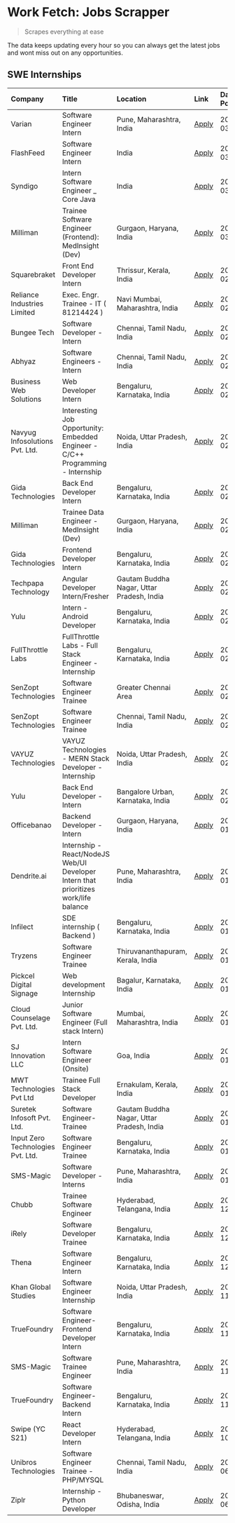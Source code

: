 # Work Fetch: Jobs Scrapper
> Scrapes everything at ease

The data keeps updating every hour so you can always get the latest jobs and wont miss out on any opportunities.

## SWE Internships
<!--START_SECTION:workfetch-->
| Company                           | Title                                                                                | Location                                  | Link                                                                                                                                                                                                                                                                                                             | Date Posted   |
|:----------------------------------|:-------------------------------------------------------------------------------------|:------------------------------------------|:-----------------------------------------------------------------------------------------------------------------------------------------------------------------------------------------------------------------------------------------------------------------------------------------------------------------|:--------------|
| Varian                            | Software Engineer Intern                                                             | Pune, Maharashtra, India                  | [Apply](https://in.linkedin.com/jobs/view/software-engineer-intern-at-varian-3845773362?refId=CBn0794UYOFTs5NQHc5PeQ%3D%3D&trackingId=CLjOkcxkEYeuspTcjUnaxQ%3D%3D&position=18&pageNum=0&trk=public_jobs_jserp-result_search-card)                                                                               | 2024-03-04    |
| FlashFeed                         | Software Engineer Intern                                                             | India                                     | [Apply](https://in.linkedin.com/jobs/view/software-engineer-intern-at-flashfeed-3842083105?refId=ZJQd9C%2F3t2F%2BESakyun5fA%3D%3D&trackingId=trrV%2F2RHnrFe92BkfrNklA%3D%3D&position=23&pageNum=1&trk=public_jobs_jserp-result_search-card)                                                                      | 2024-03-04    |
| Syndigo                           | Intern Software Engineer _ Core Java                                                 | India                                     | [Apply](https://in.linkedin.com/jobs/view/intern-software-engineer-core-java-at-syndigo-3846097619?refId=ZJQd9C%2F3t2F%2BESakyun5fA%3D%3D&trackingId=a5BC%2BqORcpAFuQ%2FQCA%2Blwg%3D%3D&position=25&pageNum=1&trk=public_jobs_jserp-result_search-card)                                                          | 2024-03-04    |
| Milliman                          | Trainee Software Engineer (Frontend): MedInsight (Dev)                               | Gurgaon, Haryana, India                   | [Apply](https://in.linkedin.com/jobs/view/trainee-software-engineer-frontend-medinsight-dev-at-milliman-3792874280?refId=CBn0794UYOFTs5NQHc5PeQ%3D%3D&trackingId=Q%2FcDUrnLkH%2BLzwoRvj8UJg%3D%3D&position=3&pageNum=0&trk=public_jobs_jserp-result_search-card)                                                 | 2024-03-01    |
| Squarebraket                      | Front End Developer Intern                                                           | Thrissur, Kerala, India                   | [Apply](https://in.linkedin.com/jobs/view/front-end-developer-intern-at-squarebraket-3838541191?refId=CBn0794UYOFTs5NQHc5PeQ%3D%3D&trackingId=gTyLYgDekg2bleUs40OP7Q%3D%3D&position=14&pageNum=0&trk=public_jobs_jserp-result_search-card)                                                                       | 2024-02-29    |
| Reliance Industries Limited       | Exec. Engr. Trainee - IT ( 81214424 )                                                | Navi Mumbai, Maharashtra, India           | [Apply](https://in.linkedin.com/jobs/view/exec-engr-trainee-it-81214424-at-reliance-industries-limited-3842850941?refId=OyxaZNVi0K66GLNJNusWpg%3D%3D&trackingId=KREWBwPAqEgARp%2Bf4GoZhg%3D%3D&position=16&pageNum=2&trk=public_jobs_jserp-result_search-card)                                                   | 2024-02-29    |
| Bungee Tech                       | Software Developer - Intern                                                          | Chennai, Tamil Nadu, India                | [Apply](https://in.linkedin.com/jobs/view/software-developer-intern-at-bungee-tech-3842220746?refId=OyxaZNVi0K66GLNJNusWpg%3D%3D&trackingId=MapLdMGYjlZValHi4Zyh4A%3D%3D&position=8&pageNum=2&trk=public_jobs_jserp-result_search-card)                                                                          | 2024-02-28    |
| Abhyaz                            | Software Engineers - Intern                                                          | Chennai, Tamil Nadu, India                | [Apply](https://in.linkedin.com/jobs/view/software-engineers-intern-at-abhyaz-3842331306?refId=OyxaZNVi0K66GLNJNusWpg%3D%3D&trackingId=REASCgfs0qVDaOFV%2FJLeCQ%3D%3D&position=23&pageNum=2&trk=public_jobs_jserp-result_search-card)                                                                            | 2024-02-28    |
| Business Web Solutions            | Web Developer Intern                                                                 | Bengaluru, Karnataka, India               | [Apply](https://in.linkedin.com/jobs/view/web-developer-intern-at-business-web-solutions-3839906144?refId=CBn0794UYOFTs5NQHc5PeQ%3D%3D&trackingId=L6pQn6KvuB4%2FYTa6JmCw2w%3D%3D&position=17&pageNum=0&trk=public_jobs_jserp-result_search-card)                                                                 | 2024-02-26    |
| Navyug Infosolutions Pvt. Ltd.    | Interesting Job Opportunity: Embedded Engineer - C/C++ Programming - Internship      | Noida, Uttar Pradesh, India               | [Apply](https://in.linkedin.com/jobs/view/interesting-job-opportunity-embedded-engineer-c-c%2B%2B-programming-internship-at-navyug-infosolutions-pvt-ltd-3833888454?refId=OyxaZNVi0K66GLNJNusWpg%3D%3D&trackingId=mfXIl9S%2BhnhRkdvYI9WWDA%3D%3D&position=20&pageNum=2&trk=public_jobs_jserp-result_search-card) | 2024-02-24    |
| Gida Technologies                 | Back End Developer Intern                                                            | Bengaluru, Karnataka, India               | [Apply](https://in.linkedin.com/jobs/view/back-end-developer-intern-at-gida-technologies-3836849295?refId=OyxaZNVi0K66GLNJNusWpg%3D%3D&trackingId=Y8r8uUgG5XuIjZYdiEEjYw%3D%3D&position=6&pageNum=2&trk=public_jobs_jserp-result_search-card)                                                                    | 2024-02-23    |
| Milliman                          | Trainee Data Engineer - MedInsight (Dev)                                             | Gurgaon, Haryana, India                   | [Apply](https://in.linkedin.com/jobs/view/trainee-data-engineer-medinsight-dev-at-milliman-3789275187?refId=OyxaZNVi0K66GLNJNusWpg%3D%3D&trackingId=JW8vlxg%2FUsM7RbzlJTVivw%3D%3D&position=24&pageNum=2&trk=public_jobs_jserp-result_search-card)                                                               | 2024-02-23    |
| Gida Technologies                 | Frontend Developer Intern                                                            | Bengaluru, Karnataka, India               | [Apply](https://in.linkedin.com/jobs/view/frontend-developer-intern-at-gida-technologies-3836040945?refId=CBn0794UYOFTs5NQHc5PeQ%3D%3D&trackingId=xsatZ6Tp94sh8n9P7GLTyA%3D%3D&position=16&pageNum=0&trk=public_jobs_jserp-result_search-card)                                                                   | 2024-02-21    |
| Techpapa Technology               | Angular Developer Intern/Fresher                                                     | Gautam Buddha Nagar, Uttar Pradesh, India | [Apply](https://in.linkedin.com/jobs/view/angular-developer-intern-fresher-at-techpapa-technology-3834305862?refId=OyxaZNVi0K66GLNJNusWpg%3D%3D&trackingId=TkhtuMlWf8oy0yoTXgolwQ%3D%3D&position=7&pageNum=2&trk=public_jobs_jserp-result_search-card)                                                           | 2024-02-20    |
| Yulu                              | Intern - Android Developer                                                           | Bengaluru, Karnataka, India               | [Apply](https://in.linkedin.com/jobs/view/intern-android-developer-at-yulu-3834459982?refId=OyxaZNVi0K66GLNJNusWpg%3D%3D&trackingId=aY4guggLJAaf%2Bl%2BoE6Hr8A%3D%3D&position=4&pageNum=2&trk=public_jobs_jserp-result_search-card)                                                                              | 2024-02-19    |
| FullThrottle Labs                 | FullThrottle Labs - Full Stack Engineer - Internship                                 | Bengaluru, Karnataka, India               | [Apply](https://in.linkedin.com/jobs/view/fullthrottle-labs-full-stack-engineer-internship-at-fullthrottle-labs-3829636016?refId=OyxaZNVi0K66GLNJNusWpg%3D%3D&trackingId=FFPjN0a1FCzoUnq3nZmoSw%3D%3D&position=5&pageNum=2&trk=public_jobs_jserp-result_search-card)                                             | 2024-02-17    |
| SenZopt Technologies              | Software Engineer Trainee                                                            | Greater Chennai Area                      | [Apply](https://in.linkedin.com/jobs/view/software-engineer-trainee-at-senzopt-technologies-3827688781?refId=ZJQd9C%2F3t2F%2BESakyun5fA%3D%3D&trackingId=LCUaAlELRdgTZQ8POvCvsg%3D%3D&position=11&pageNum=1&trk=public_jobs_jserp-result_search-card)                                                            | 2024-02-12    |
| SenZopt Technologies              | Software Engineer Trainee                                                            | Chennai, Tamil Nadu, India                | [Apply](https://in.linkedin.com/jobs/view/software-engineer-trainee-at-senzopt-technologies-3827686880?refId=ZJQd9C%2F3t2F%2BESakyun5fA%3D%3D&trackingId=M45wN%2BKuqdrBJCn8Y6L6Tg%3D%3D&position=24&pageNum=1&trk=public_jobs_jserp-result_search-card)                                                          | 2024-02-12    |
| VAYUZ Technologies                | VAYUZ Technologies - MERN Stack Developer - Internship                               | Noida, Uttar Pradesh, India               | [Apply](https://in.linkedin.com/jobs/view/vayuz-technologies-mern-stack-developer-internship-at-vayuz-technologies-3822619356?refId=OyxaZNVi0K66GLNJNusWpg%3D%3D&trackingId=ac8Dw%2BXQnQPhw2ekn6TcuA%3D%3D&position=9&pageNum=2&trk=public_jobs_jserp-result_search-card)                                        | 2024-02-10    |
| Yulu                              | Back End Developer - Intern                                                          | Bangalore Urban, Karnataka, India         | [Apply](https://in.linkedin.com/jobs/view/back-end-developer-intern-at-yulu-3821682220?refId=CBn0794UYOFTs5NQHc5PeQ%3D%3D&trackingId=zF1d%2FWA%2Bo8mYG0jE1QTFNw%3D%3D&position=7&pageNum=0&trk=public_jobs_jserp-result_search-card)                                                                             | 2024-02-04    |
| Officebanao                       | Backend Developer - Intern                                                           | Gurgaon, Haryana, India                   | [Apply](https://in.linkedin.com/jobs/view/backend-developer-intern-at-officebanao-3814263731?refId=CBn0794UYOFTs5NQHc5PeQ%3D%3D&trackingId=2S3EtY4jho0NvgKhNNA6RA%3D%3D&position=24&pageNum=0&trk=public_jobs_jserp-result_search-card)                                                                          | 2024-01-31    |
| Dendrite.ai                       | Internship - React/NodeJS Web/UI Developer Intern that prioritizes work/life balance | Pune, Maharashtra, India                  | [Apply](https://in.linkedin.com/jobs/view/internship-react-nodejs-web-ui-developer-intern-that-prioritizes-work-life-balance-at-dendrite-ai-3818948068?refId=ZJQd9C%2F3t2F%2BESakyun5fA%3D%3D&trackingId=kQkUP0bbKMFj2BM8tslP8Q%3D%3D&position=9&pageNum=1&trk=public_jobs_jserp-result_search-card)             | 2024-01-31    |
| Infilect                          | SDE internship ( Backend )                                                           | Bengaluru, Karnataka, India               | [Apply](https://in.linkedin.com/jobs/view/sde-internship-backend-at-infilect-3815120558?refId=ZJQd9C%2F3t2F%2BESakyun5fA%3D%3D&trackingId=PLOeq5ju1hq2i87CFiYW5A%3D%3D&position=1&pageNum=1&trk=public_jobs_jserp-result_search-card)                                                                            | 2024-01-25    |
| Tryzens                           | Software Engineer Trainee                                                            | Thiruvananthapuram, Kerala, India         | [Apply](https://in.linkedin.com/jobs/view/software-engineer-trainee-at-tryzens-3809363491?refId=ZJQd9C%2F3t2F%2BESakyun5fA%3D%3D&trackingId=ACGs60SZIp0q8kL%2FsmEgrg%3D%3D&position=14&pageNum=1&trk=public_jobs_jserp-result_search-card)                                                                       | 2024-01-18    |
| Pickcel Digital Signage           | Web development Internship                                                           | Bagalur, Karnataka, India                 | [Apply](https://in.linkedin.com/jobs/view/web-development-internship-at-pickcel-digital-signage-3826062393?refId=OyxaZNVi0K66GLNJNusWpg%3D%3D&trackingId=AW3Z6HJf603T7vUUEA%2BrPg%3D%3D&position=15&pageNum=2&trk=public_jobs_jserp-result_search-card)                                                          | 2024-01-15    |
| Cloud Counselage Pvt. Ltd.        | Junior Software Engineer (Full stack Intern)                                         | Mumbai, Maharashtra, India                | [Apply](https://in.linkedin.com/jobs/view/junior-software-engineer-full-stack-intern-at-cloud-counselage-pvt-ltd-3803132814?refId=ZJQd9C%2F3t2F%2BESakyun5fA%3D%3D&trackingId=3PInClo1dnAsT%2BLOi5I%2FLQ%3D%3D&position=3&pageNum=1&trk=public_jobs_jserp-result_search-card)                                    | 2024-01-11    |
| SJ Innovation LLC                 | Intern Software Engineer (Onsite)                                                    | Goa, India                                | [Apply](https://in.linkedin.com/jobs/view/intern-software-engineer-onsite-at-sj-innovation-llc-3799959011?refId=ZJQd9C%2F3t2F%2BESakyun5fA%3D%3D&trackingId=7l9ngFytY9VUowym6%2BvUsg%3D%3D&position=17&pageNum=1&trk=public_jobs_jserp-result_search-card)                                                       | 2024-01-11    |
| MWT Technologies Pvt Ltd          | Trainee Full Stack Developer                                                         | Ernakulam, Kerala, India                  | [Apply](https://in.linkedin.com/jobs/view/trainee-full-stack-developer-at-mwt-technologies-pvt-ltd-3800921715?refId=CBn0794UYOFTs5NQHc5PeQ%3D%3D&trackingId=orQ8vQoEa9lDmYhdEo9h2w%3D%3D&position=5&pageNum=0&trk=public_jobs_jserp-result_search-card)                                                          | 2024-01-09    |
| Suretek Infosoft Pvt. Ltd.        | Software Engineer-Trainee                                                            | Gautam Buddha Nagar, Uttar Pradesh, India | [Apply](https://in.linkedin.com/jobs/view/software-engineer-trainee-at-suretek-infosoft-pvt-ltd-3800934643?refId=CBn0794UYOFTs5NQHc5PeQ%3D%3D&trackingId=2ZWDNHn6i5QkS%2FmAITJDJA%3D%3D&position=21&pageNum=0&trk=public_jobs_jserp-result_search-card)                                                          | 2024-01-09    |
| Input Zero Technologies Pvt. Ltd. | Software Engineer Trainee                                                            | Bengaluru, Karnataka, India               | [Apply](https://in.linkedin.com/jobs/view/software-engineer-trainee-at-input-zero-technologies-pvt-ltd-3800927643?refId=ZJQd9C%2F3t2F%2BESakyun5fA%3D%3D&trackingId=CzU0%2BSjRdZD%2FX1FDwXWnPQ%3D%3D&position=6&pageNum=1&trk=public_jobs_jserp-result_search-card)                                              | 2024-01-09    |
| SMS-Magic                         | Software Developer -Interns                                                          | Pune, Maharashtra, India                  | [Apply](https://in.linkedin.com/jobs/view/software-developer-interns-at-sms-magic-3799485343?refId=ZJQd9C%2F3t2F%2BESakyun5fA%3D%3D&trackingId=ceI6fHQ4nweHaEe4YDf%2BeQ%3D%3D&position=12&pageNum=1&trk=public_jobs_jserp-result_search-card)                                                                    | 2024-01-05    |
| Chubb                             | Trainee Software Engineer                                                            | Hyderabad, Telangana, India               | [Apply](https://in.linkedin.com/jobs/view/trainee-software-engineer-at-chubb-3811550279?refId=OyxaZNVi0K66GLNJNusWpg%3D%3D&trackingId=F3ucMhWMTQPgbEzY5fanbw%3D%3D&position=25&pageNum=2&trk=public_jobs_jserp-result_search-card)                                                                               | 2023-12-28    |
| iRely                             | Software Developer Trainee                                                           | Bengaluru, Karnataka, India               | [Apply](https://in.linkedin.com/jobs/view/software-developer-trainee-at-irely-3801577534?refId=CBn0794UYOFTs5NQHc5PeQ%3D%3D&trackingId=yoZwipWozM18gvKsep3HKg%3D%3D&position=11&pageNum=0&trk=public_jobs_jserp-result_search-card)                                                                              | 2023-12-22    |
| Thena                             | Software Engineer Intern                                                             | Bengaluru, Karnataka, India               | [Apply](https://in.linkedin.com/jobs/view/software-engineer-intern-at-thena-3778731751?refId=CBn0794UYOFTs5NQHc5PeQ%3D%3D&trackingId=K8scECa%2FrwBJnRikuxWEMA%3D%3D&position=13&pageNum=0&trk=public_jobs_jserp-result_search-card)                                                                              | 2023-12-05    |
| Khan Global Studies               | Software Engineer Internship                                                         | Noida, Uttar Pradesh, India               | [Apply](https://in.linkedin.com/jobs/view/software-engineer-internship-at-khan-global-studies-3766942197?refId=OyxaZNVi0K66GLNJNusWpg%3D%3D&trackingId=jbrIXiL6lzHye%2BAJLGtBWQ%3D%3D&position=1&pageNum=2&trk=public_jobs_jserp-result_search-card)                                                             | 2023-11-27    |
| TrueFoundry                       | Software Engineer- Frontend Developer Intern                                         | Bengaluru, Karnataka, India               | [Apply](https://in.linkedin.com/jobs/view/software-engineer-frontend-developer-intern-at-truefoundry-3790095058?refId=CBn0794UYOFTs5NQHc5PeQ%3D%3D&trackingId=XChTQLGr%2FqKNfWH77iqdvA%3D%3D&position=12&pageNum=0&trk=public_jobs_jserp-result_search-card)                                                     | 2023-11-24    |
| SMS-Magic                         | Software Trainee Engineer                                                            | Pune, Maharashtra, India                  | [Apply](https://in.linkedin.com/jobs/view/software-trainee-engineer-at-sms-magic-3761409781?refId=ZJQd9C%2F3t2F%2BESakyun5fA%3D%3D&trackingId=lc3xIvJTCu1HW9itRsuX%2BQ%3D%3D&position=4&pageNum=1&trk=public_jobs_jserp-result_search-card)                                                                      | 2023-11-16    |
| TrueFoundry                       | Software Engineer-Backend Intern                                                     | Bengaluru, Karnataka, India               | [Apply](https://in.linkedin.com/jobs/view/software-engineer-backend-intern-at-truefoundry-3779508170?refId=ZJQd9C%2F3t2F%2BESakyun5fA%3D%3D&trackingId=sk2TRwni35YWI%2B%2FBTneT1g%3D%3D&position=8&pageNum=1&trk=public_jobs_jserp-result_search-card)                                                           | 2023-11-10    |
| Swipe (YC S21)                    | React Developer Intern                                                               | Hyderabad, Telangana, India               | [Apply](https://in.linkedin.com/jobs/view/react-developer-intern-at-swipe-yc-s21-3737600089?refId=CBn0794UYOFTs5NQHc5PeQ%3D%3D&trackingId=XNiVJ0l83m2is10QzayCAg%3D%3D&position=15&pageNum=0&trk=public_jobs_jserp-result_search-card)                                                                           | 2023-10-13    |
| Unibros Technologies              | Software Engineer Trainee - PHP/MYSQL                                                | Chennai, Tamil Nadu, India                | [Apply](https://in.linkedin.com/jobs/view/software-engineer-trainee-php-mysql-at-unibros-technologies-3656599241?refId=ZJQd9C%2F3t2F%2BESakyun5fA%3D%3D&trackingId=ZtTL2DI1ffffFWbVa%2Fgnbw%3D%3D&position=15&pageNum=1&trk=public_jobs_jserp-result_search-card)                                                | 2023-06-12    |
| Ziplr                             | Internship - Python Developer                                                        | Bhubaneswar, Odisha, India                | [Apply](https://in.linkedin.com/jobs/view/internship-python-developer-at-ziplr-3645677592?refId=OyxaZNVi0K66GLNJNusWpg%3D%3D&trackingId=vdi9Ia4tb6eGsswS9QshWw%3D%3D&position=14&pageNum=2&trk=public_jobs_jserp-result_search-card)                                                                             | 2023-06-02    |
<!--END_SECTION:workfetch-->
